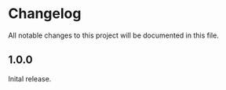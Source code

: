 # Changelog

All notable changes to this project will be documented in this file.

## 1.0.0

Inital release.
